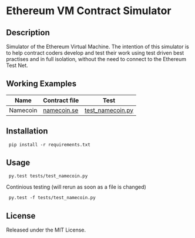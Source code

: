 # Ethereum VM Contract Simulator

## Description

Simulator of the Ethereum Virtual Machine. The intention of this simulator is
to help contract coders develop and test their work using test driven best
practises and in full isolation, without the need to connect to the Ethereum
Test Net.

## Working Examples

| Name            | Contract file                                     | Test                                       |
| --------------- | --------------------------------------------------| ------------------------------------------ |
| Namecoin        | [namecoin.se](examples/namecoin.se)               | [test\_namecoin.py](tests/test_namecoin.py)|

## Installation

` pip install -r requirements.txt`

## Usage

` py.test tests/test_namecoin.py`

Continious testing (will rerun as soon as a file is changed)

` py.test -f tests/test_namecoin.py`

## License

Released under the MIT License.
